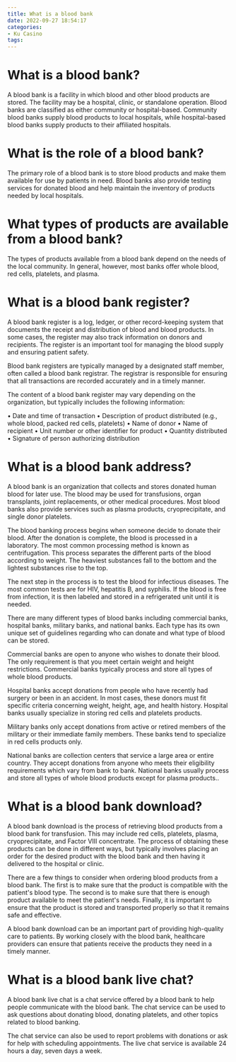 ```yaml
---
title: What is a blood bank
date: 2022-09-27 18:54:17
categories:
- Ku Casino
tags:
---
```



#  What is a blood bank?

A blood bank is a facility in which blood and other blood products are stored. The facility may be a hospital, clinic, or standalone operation. Blood banks are classified as either community or hospital-based. Community blood banks supply blood products to local hospitals, while hospital-based blood banks supply products to their affiliated hospitals.

# What is the role of a blood bank?

The primary role of a blood bank is to store blood products and make them available for use by patients in need. Blood banks also provide testing services for donated blood and help maintain the inventory of products needed by local hospitals.

# What types of products are available from a blood bank?

The types of products available from a blood bank depend on the needs of the local community. In general, however, most banks offer whole blood, red cells, platelets, and plasma.

#  What is a blood bank register?

A blood bank register is a log, ledger, or other record-keeping system that documents the receipt and distribution of blood and blood products. In some cases, the register may also track information on donors and recipients. The register is an important tool for managing the blood supply and ensuring patient safety.

Blood bank registers are typically managed by a designated staff member, often called a blood bank registrar. The registrar is responsible for ensuring that all transactions are recorded accurately and in a timely manner.

The content of a blood bank register may vary depending on the organization, but typically includes the following information:

• Date and time of transaction
• Description of product distributed (e.g., whole blood, packed red cells, platelets)
• Name of donor
• Name of recipient
• Unit number or other identifier for product
• Quantity distributed
• Signature of person authorizing distribution

#  What is a blood bank address?

A blood bank is an organization that collects and stores donated human blood for later use. The blood may be used for transfusions, organ transplants, joint replacements, or other medical procedures. Most blood banks also provide services such as plasma products, cryoprecipitate, and single donor platelets.

The blood banking process begins when someone decide to donate their blood. After the donation is complete, the blood is processed in a laboratory. The most common processing method is known as centrifugation. This process separates the different parts of the blood according to weight. The heaviest substances fall to the bottom and the lightest substances rise to the top. 

The next step in the process is to test the blood for infectious diseases. The most common tests are for HIV, hepatitis B, and syphilis. If the blood is free from infection, it is then labeled and stored in a refrigerated unit until it is needed.

There are many different types of blood banks including commercial banks, hospital banks, military banks, and national banks. Each type has its own unique set of guidelines regarding who can donate and what type of blood can be stored.

Commercial banks are open to anyone who wishes to donate their blood. The only requirement is that you meet certain weight and height restrictions. Commercial banks typically process and store all types of whole blood products. 

Hospital banks accept donations from people who have recently had surgery or been in an accident. In most cases, these donors must fit specific criteria concerning weight, height, age, and health history. Hospital banks usually specialize in storing red cells and platelets products. 

Military banks only accept donations from active or retired members of the military or their immediate family members. These banks tend to specialize in red cells products only. 

National banks are collection centers that service a large area or entire country. They accept donations from anyone who meets their eligibility requirements which vary from bank to bank. National banks usually process and store all types of whole blood products except for plasma products.. 


#  What is a blood bank download?

A blood bank download is the process of retrieving blood products from a blood bank for transfusion. This may include red cells, platelets, plasma, cryoprecipitate, and Factor VIII concentrate. The process of obtaining these products can be done in different ways, but typically involves placing an order for the desired product with the blood bank and then having it delivered to the hospital or clinic.

There are a few things to consider when ordering blood products from a blood bank. The first is to make sure that the product is compatible with the patient's blood type. The second is to make sure that there is enough product available to meet the patient's needs. Finally, it is important to ensure that the product is stored and transported properly so that it remains safe and effective.

A blood bank download can be an important part of providing high-quality care to patients. By working closely with the blood bank, healthcare providers can ensure that patients receive the products they need in a timely manner.

#  What is a blood bank live chat?

A blood bank live chat is a chat service offered by a blood bank to help people communicate with the blood bank. The chat service can be used to ask questions about donating blood, donating platelets, and other topics related to blood banking.

The chat service can also be used to report problems with donations or ask for help with scheduling appointments. The live chat service is available 24 hours a day, seven days a week.